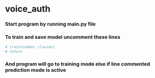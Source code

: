 # voice_auth

### Start program by running __main__.py file

### To train and save model uncomment these lines
```python
# train(number_classes)
# return
```
### And program will go to training mode else if line commented prediction mode is active
